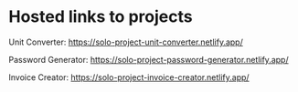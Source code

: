 # Hosted links to projects

Unit Converter:  https://solo-project-unit-converter.netlify.app/


Password Generator: https://solo-project-password-generator.netlify.app/


Invoice Creator: https://solo-project-invoice-creator.netlify.app/